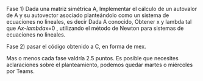 Fase 1) Dada una matriz simétrica A, Implementar el cálculo de un autovalor de A y su autovector asociado planteándolo como un sistema de ecuaciones no lineales, es decir Dada A conocido, Obtener x y lambda tal que A*x-lambda*x=0 , utilizando el método de Newton para sistemas de ecuaciones no lineales.

Fase 2) pasar el código obtenido a C, en forma de mex.

Mas o menos cada fase valdría 2.5 puntos. Es posible que necesites aclaraciones  sobre el planteamiento, podemos quedar martes o miércoles por Teams.